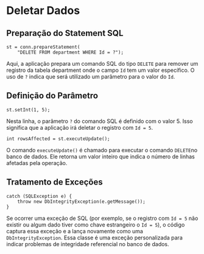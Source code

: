 # Deletar Dados

## Preparação do Statement SQL

    st = conn.prepareStatement(
        "DELETE FROM department WHERE Id = ?");

Aqui, a aplicação prepara um comando SQL do tipo `DELETE` para remover um registro da tabela department onde o campo `Id` tem um valor específico. O uso de `?` indica que será utilizado um parâmetro para o valor do `Id`.

## Definição do Parâmetro

    st.setInt(1, 5);

Nesta linha, o parâmetro `?` do comando SQL é definido com o valor 5. Isso significa que a aplicação irá deletar o registro com `Id = 5`.

    int rowsAffected = st.executeUpdate();

O comando `executeUpdate()` é chamado para executar o comando `DELETE`no banco de dados. Ele retorna um valor inteiro que indica o número de linhas afetadas pela operação.

## Tratamento de Exceções

    catch (SQLException e) {
        throw new DbIntegrityException(e.getMessage());
    }

Se ocorrer uma exceção de SQL (por exemplo, se o registro com `Id = 5` não existir ou algum dado tiver como chave estrangeiro o `Id = 5`), o código captura essa exceção e a lança novamente como uma `DbIntegrityException`. Essa classe é uma exceção personalizada para indicar problemas de integridade referencial no banco de dados.